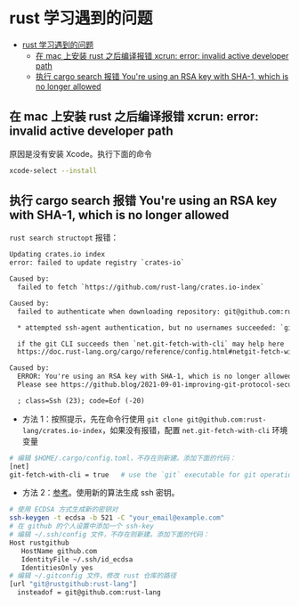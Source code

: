 # rust 学习遇到的问题

- [rust 学习遇到的问题](#rust-学习遇到的问题)
  - [在 mac 上安装 rust 之后编译报错 xcrun: error: invalid active developer path](#在-mac-上安装-rust-之后编译报错-xcrun-error-invalid-active-developer-path)
  - [执行 cargo search 报错 You're using an RSA key with SHA-1, which is no longer allowed](#执行-cargo-search-报错-youre-using-an-rsa-key-with-sha-1-which-is-no-longer-allowed)

## 在 mac 上安装 rust 之后编译报错 xcrun: error: invalid active developer path

原因是没有安装 Xcode。执行下面的命令

```sh
xcode-select --install
```

## 执行 cargo search 报错 You're using an RSA key with SHA-1, which is no longer allowed

`rust search structopt` 报错：

```txt
Updating crates.io index
error: failed to update registry `crates-io`

Caused by:
  failed to fetch `https://github.com/rust-lang/crates.io-index`

Caused by:
  failed to authenticate when downloading repository: git@github.com:rust-lang/crates.io-index

  * attempted ssh-agent authentication, but no usernames succeeded: `git`

  if the git CLI succeeds then `net.git-fetch-with-cli` may help here
  https://doc.rust-lang.org/cargo/reference/config.html#netgit-fetch-with-cli

Caused by:
  ERROR: You're using an RSA key with SHA-1, which is no longer allowed. Please use a newer client or a different key type.
  Please see https://github.blog/2021-09-01-improving-git-protocol-security-github/ for more information.

  ; class=Ssh (23); code=Eof (-20)
```

- 方法 1：按照提示，先在命令行使用 `git clone git@github.com:rust-lang/crates.io-index`，如果没有报错，配置 `net.git-fetch-with-cli` 环境变量

```sh
# 编辑 $HOME/.cargo/config.toml，不存在则新建。添加下面的代码：
[net]
git-fetch-with-cli = true   # use the `git` executable for git operations
```

- 方法 2：[参考](https://www.howtogeek.com/devops/how-to-use-a-different-private-ssh-key-for-git-shell-commands/)。使用新的算法生成 ssh 密钥。

```sh
# 使用 ECDSA 方式生成新的密钥对
ssh-keygen -t ecdsa -b 521 -C "your_email@example.com"
# 在 github 的个人设置中添加一个 ssh-key
# 编辑 ~/.ssh/config 文件，不存在则新建。添加下面的代码：
Host rustgithub
   HostName github.com
   IdentityFile ~/.ssh/id_ecdsa
   IdentitiesOnly yes
# 编辑 ~/.gitconfig 文件，修改 rust 仓库的路径
[url "git@rustgithub:rust-lang"]
  insteadof = git@github.com:rust-lang
```
